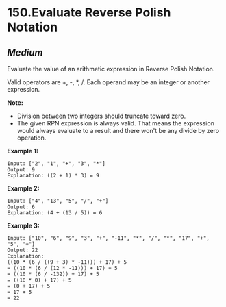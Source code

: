 150.Evaluate Reverse Polish Notation
========

*Medium*
--------

Evaluate the value of an arithmetic expression in Reverse Polish Notation.

Valid operators are +, -, *, /. Each operand may be an integer or another expression.

**Note:**

* Division between two integers should truncate toward zero.
* The given RPN expression is always valid. That means the expression would always evaluate to a result and there won't be any divide by zero operation.

**Example 1:**

    Input: ["2", "1", "+", "3", "*"]
    Output: 9
    Explanation: ((2 + 1) * 3) = 9

**Example 2:**

    Input: ["4", "13", "5", "/", "+"]
    Output: 6
    Explanation: (4 + (13 / 5)) = 6

**Example 3:**

    Input: ["10", "6", "9", "3", "+", "-11", "*", "/", "*", "17", "+", "5", "+"]
    Output: 22
    Explanation: 
    ((10 * (6 / ((9 + 3) * -11))) + 17) + 5
    = ((10 * (6 / (12 * -11))) + 17) + 5
    = ((10 * (6 / -132)) + 17) + 5
    = ((10 * 0) + 17) + 5
    = (0 + 17) + 5
    = 17 + 5
    = 22
